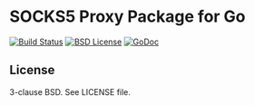 SOCKS5 Proxy Package for Go
===========================

[![Build Status](https://github.com/decred/go-socks/workflows/Build%20and%20Test/badge.svg)](https://github.com/decred/go-socks/actions)
[![BSD License](https://img.shields.io/badge/license-BSD-blue.svg)](http://copyfree.org)
[![GoDoc](https://img.shields.io/badge/godoc-reference-blue.svg)](https://godoc.org/github.com/decred/go-socks)

License
-------

3-clause BSD. See LICENSE file.
